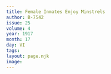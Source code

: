 ```yaml
---
title: Female Inmates Enjoy Minstrels
author: B-7542
issue: 25
volume: 4
year: 1917
month: 17
day: VI
tags:
layout: page.njk
image:
---
```

